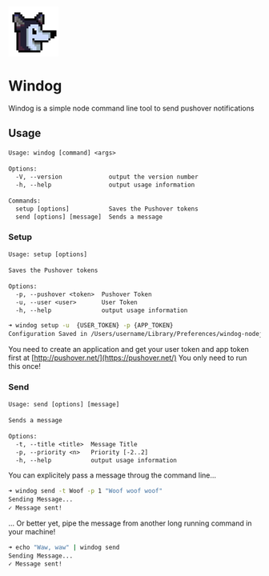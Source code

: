 ![Windog Icon](https://raw.githubusercontent.com/oscb/windog/master/windog.png)
# Windog

Windog is a simple node command line tool to send pushover notifications

## Usage

```
Usage: windog [command] <args>

Options:
  -V, --version             output the version number
  -h, --help                output usage information

Commands:
  setup [options]           Saves the Pushover tokens
  send [options] [message]  Sends a message
```

### Setup

```
Usage: setup [options]

Saves the Pushover tokens

Options:
  -p, --pushover <token>  Pushover Token
  -u, --user <user>       User Token
  -h, --help              output usage information
```

```bash
➜ windog setup -u  {USER_TOKEN} -p {APP_TOKEN}
Configuration Saved in /Users/username/Library/Preferences/windog-nodejs/config.json
```

You need to create an application and get your user token and app token first at [http://pushover.net/](https://pushover.net/)
You only need to run this once!

### Send

```
Usage: send [options] [message]

Sends a message

Options:
  -t, --title <title>  Message Title
  -p, --priority <n>   Priority [-2..2]
  -h, --help           output usage information
```

You can explicitely pass a message throug the command line...
```bash
➜ windog send -t Woof -p 1 "Woof woof woof"
Sending Message...
✓ Message sent!
```

... Or better yet, pipe the message from another long running command in your machine!
```bash
➜ echo "Waw, waw" | windog send
Sending Message...
✓ Message sent!
```
